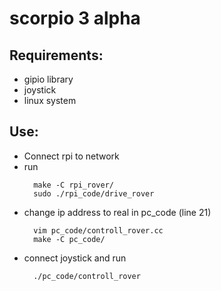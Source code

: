 # scorpio 3 alpha

## Requirements:
* gipio library
* joystick
* linux system

## Use:
* Connect rpi to network
* run 
  ```
    make -C rpi_rover/
    sudo ./rpi_code/drive_rover
  ```
* change ip address to real in pc_code (line 21)
  ```
    vim pc_code/controll_rover.cc
    make -C pc_code/
  ```
* connect joystick and run
  ```
    ./pc_code/controll_rover
  ```
